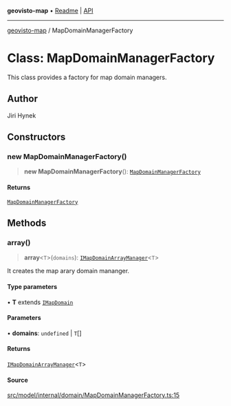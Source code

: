 **geovisto-map** • [Readme](../README.md) \| [API](../globals.md)

***

[geovisto-map](../README.md) / MapDomainManagerFactory

# Class: MapDomainManagerFactory

This class provides a factory for map domain managers.

## Author

Jiri Hynek

## Constructors

### new MapDomainManagerFactory()

> **new MapDomainManagerFactory**(): [`MapDomainManagerFactory`](MapDomainManagerFactory.md)

#### Returns

[`MapDomainManagerFactory`](MapDomainManagerFactory.md)

## Methods

### array()

> **array**\<`T`\>(`domains`): [`IMapDomainArrayManager`](../interfaces/IMapDomainArrayManager.md)\<`T`\>

It creates the map arary domain mananger.

#### Type parameters

• **T** extends [`IMapDomain`](../interfaces/IMapDomain.md)

#### Parameters

• **domains**: `undefined` \| `T`[]

#### Returns

[`IMapDomainArrayManager`](../interfaces/IMapDomainArrayManager.md)\<`T`\>

#### Source

[src/model/internal/domain/MapDomainManagerFactory.ts:15](https://github.com/geovisto/geovisto-map/blob/e22d774889dbc28cc1ec62933ecf6bab6690f172/src/model/internal/domain/MapDomainManagerFactory.ts#L15)
